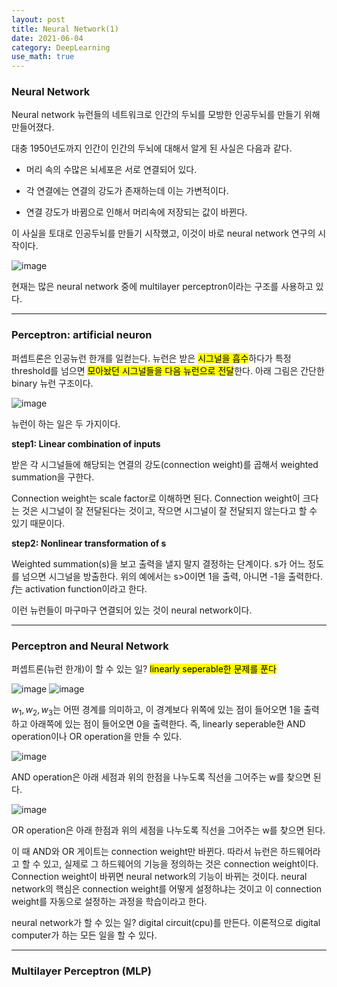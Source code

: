 ```yaml
---
layout: post
title: Neural Network(1)
date: 2021-06-04
category: DeepLearning
use_math: true
---
```


### Neural Network

Neural network 뉴런들의 네트워크로 인간의 두뇌를 모방한 인공두뇌를 만들기 위해 만들어졌다.

대충 1950년도까지 인간이 인간의 두뇌에 대해서 알게 된 사실은 다음과 같다.

- 머리 속의 수많은 뇌세포은 서로 연결되어 있다. 

- 각 연결에는 연결의 강도가 존재하는데 이는 가변적이다.

- 연결 강도가 바뀜으로 인해서 머리속에 저장되는 값이 바뀐다. 

이 사실을 토대로 인공두뇌를 만들기 시작했고, 이것이 바로 neural network 연구의 시작이다.

![image](https://user-images.githubusercontent.com/61526722/120663405-f4862c00-c4c4-11eb-8a01-c45e00051be1.png)

현재는 많은 neural network 중에 multilayer perceptron이라는 구조를 사용하고 있다.

---

### Perceptron: artificial neuron

퍼셉트론은 인공뉴런 한개를 일컫는다. 뉴런은 받은 <mark>시그널을 흡수</mark>하다가 특정 threshold를 넘으면 <mark>모아놨던 시그널들을 다음 뉴런으로 전달</mark>한다. 아래 그림은 간단한 binary 뉴런 구조이다.

![image](https://user-images.githubusercontent.com/61526722/120666627-b4747880-c4c7-11eb-9d9c-f36d711ee57a.png)

뉴런이 하는 일은 두 가지이다.

**step1: Linear combination of inputs**

받은 각 시그널들에 해당되는 연결의 강도(connection weight)를 곱해서 weighted summation을 구한다.

Connection weight는 scale factor로 이해하면 된다. Connection weight이 크다는 것은 시그널이 잘 전달된다는 것이고, 작으면 시그널이 잘 전달되지 않는다고 할 수 있기 때문이다.

**step2: Nonlinear transformation of s**

Weighted summation(s)을 보고 출력을 낼지 말지 결정하는 단계이다. s가 어느 정도를 넘으면 시그널을 방출한다. 위의 예에서는 s>0이면 1을 출력, 아니면 -1을 출력한다. $f$는 activation function이라고 한다.

이런 뉴런들이 마구마구 연결되어 있는 것이 neural network이다.

---

### Perceptron and Neural Network

퍼셉트론(뉴런 한개)이 할 수 있는 일? <mark>linearly seperable한 문제를 푼다</mark>

![image](https://user-images.githubusercontent.com/61526722/120671007-eb4c8d80-c4cb-11eb-907c-8a38c4ba16b0.png)
![image](https://user-images.githubusercontent.com/61526722/120671016-ed165100-c4cb-11eb-8ad4-8e71378c1d57.png)

$w_{1},w_{2},w_{3}$는 어떤 경계를 의미하고, 이 경계보다 위쪽에 있는 점이 들어오면 1을 출력하고 아래쪽에 있는 점이 들어오면 0을 출력한다. 즉, linearly seperable한 AND operation이나 OR operation을 만들 수 있다.

![image](https://user-images.githubusercontent.com/61526722/120671752-a70dbd00-c4cc-11eb-8b3b-83201f779132.png)

AND operation은 아래 세점과 위의 한점을 나누도록 직선을 그어주는 w를 찾으면 된다.

![image](https://user-images.githubusercontent.com/61526722/120671764-aaa14400-c4cc-11eb-99fe-3343b02c7faa.png)

OR operation은 아래 한점과 위의 세점을 나누도록 직선을 그어주는 w를 찾으면 된다.

이 때 AND와 OR 게이트는 connection weight만 바뀐다. 따라서 뉴런은 하드웨어라고 할 수 있고, 실제로 그 하드웨어의 기능을 정의하는 것은 connection weight이다. Connection weight이 바뀌면 neural network의 기능이 바뀌는 것이다. neural network의 핵심은 connection weight를 어떻게 설정하냐는 것이고 이 connection weight를 자동으로 설정하는 과정을 학습이라고 한다.

neural network가 할 수 있는 일? digital circuit(cpu)를 만든다. 이론적으로 digital computer가 하는 모든 일을 할 수 있다.

---

### Multilayer Perceptron (MLP)

